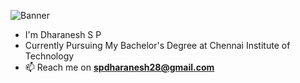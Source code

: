   ![Banner](https://user-images.githubusercontent.com/112754335/225914032-81c09ea0-83d2-4531-b492-6b8217b7d03e.gif)

- I'm Dharanesh S P
- Currently Pursuing My Bachelor's Degree at Chennai Institute of Technology 
-  📫 Reach me on **spdharanesh28@gmail.com**

<!--
<h1 align="center">Hi, I'm Dharanesh S P</h1>
<h3 align="center">Emerging Full Stack developer with ML Interest</h3>

<p align="left"> <img src="https://komarev.com/ghpvc/?username=dharaneshsp&label=Profile%20views&color=0e75b6&style=flat" alt="dharaneshsp" /> </p>

 
- 📫 How to reach me **spdharanesh28@gmail.com**

<h3 align="left">Connect with me:</h3>
<p align="left">
<a href="https://linkedin.com/in/dharaneshsp" target="blank"><img align="center" src="https://raw.githubusercontent.com/rahuldkjain/github-profile-readme-generator/master/src/images/icons/Social/linked-in-alt.svg" alt="dharaneshsp" height="30" width="40" /></a>
<a href="https://instagram.com/spdharanesh" target="blank"><img align="center" src="https://raw.githubusercontent.com/rahuldkjain/github-profile-readme-generator/master/src/images/icons/Social/instagram.svg" alt="dharaneshsp" height="30" width="40" /></a>
<a href="https://discord.gg/sBCjhG4R" target="blank"><img align="center" src="https://raw.githubusercontent.com/rahuldkjain/github-profile-readme-generator/master/src/images/icons/Social/discord.svg" alt="4062" height="30" width="40" /></a>
</p>

<h3 align="left">Languages and Tools:</h3>
<p align="left"> <a href="https://www.cprogramming.com/" target="_blank" rel="noreferrer"> <img src="https://raw.githubusercontent.com/devicons/devicon/master/icons/c/c-original.svg" alt="c" width="40" height="40"/> </a> <a href="https://www.python.org" target="_blank" rel="noreferrer"> <img src="https://raw.githubusercontent.com/devicons/devicon/master/icons/python/python-original.svg" alt="python" width="40" height="40"/> </a><a href="https://www.w3schools.com/css/" target="_blank" rel="noreferrer"> <img src="https://raw.githubusercontent.com/devicons/devicon/master/icons/css3/css3-original-wordmark.svg" alt="css3" width="40" height="40"/> </a> <a href="https://git-scm.com/" target="_blank" rel="noreferrer"> <img src="https://www.vectorlogo.zone/logos/git-scm/git-scm-icon.svg" alt="git" width="40" height="40"/> </a> <a href="https://www.w3.org/html/" target="_blank" rel="noreferrer"> <img src="https://raw.githubusercontent.com/devicons/devicon/master/icons/html5/html5-original-wordmark.svg" alt="html5" width="40" height="40"/> </a> <a href="https://developer.mozilla.org/en-US/docs/Web/JavaScript" target="_blank" rel="noreferrer"> <img src="https://raw.githubusercontent.com/devicons/devicon/master/icons/javascript/javascript-original.svg" alt="javascript" width="40" height="40"/> </a> <a href="https://www.linux.org/" target="_blank" rel="noreferrer"> <img src="https://raw.githubusercontent.com/devicons/devicon/master/icons/linux/linux-original.svg" alt="linux" width="40" height="40"/> </a>  </p>

![](https://github-readme-stats.vercel.app/api?username=DharaneshSP&theme=dark&hide_border=true&include_all_commits=false&count_private=false)<br/>
![](https://github-readme-stats.vercel.app/api/top-langs/?username=DharaneshSP&theme=dark&hide_border=true&include_all_commits=false&count_private=false&layout=compact)<br/>
![](https://github-readme-streak-stats.herokuapp.com/?user=DharaneshSP&theme=dark&hide_border=true)
-->

<!--

<p><img align="left" style="margin-bottom:15px;" src="https://github-readme-stats.vercel.app/api/top-langs?username=dharaneshsp&show_icons=true&locale=en&layout=compact" alt="dharaneshsp" /></p>

<p>&nbsp;<img align="center" src="https://github-readme-stats.vercel.app/api?username=dharaneshsp&show_icons=true&locale=en" alt="dharaneshsp" /></p>

<p><img align="center" src="https://github-readme-streak-stats.herokuapp.com/?user=dharaneshsp&" alt="dharaneshsp" /></p>
-->
